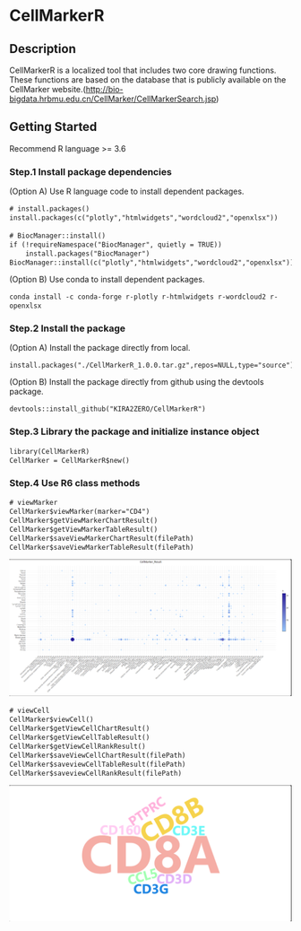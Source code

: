 # CellMarkerR

## Description
CellMarkerR is a localized tool that includes two core drawing functions. These functions are based on the database that is publicly available on the CellMarker website.(http://bio-bigdata.hrbmu.edu.cn/CellMarker/CellMarkerSearch.jsp)

## Getting Started

Recommend R language >= 3.6

### Step.1 Install package dependencies

(Option A) Use R language code to install dependent packages.
```
# install.packages()
install.packages(c("plotly","htmlwidgets","wordcloud2","openxlsx"))

# BiocManager::install()
if (!requireNamespace("BiocManager", quietly = TRUE))
    install.packages("BiocManager")
BiocManager::install(c("plotly","htmlwidgets","wordcloud2","openxlsx"))
```

(Option B) Use conda to install dependent packages.
```
conda install -c conda-forge r-plotly r-htmlwidgets r-wordcloud2 r-openxlsx
```

### Step.2 Install the package 

(Option A) Install the package directly from local.
```
install.packages("./CellMarkerR_1.0.0.tar.gz",repos=NULL,type="source")
```

(Option B) Install the package directly from github using the devtools package. 
```
devtools::install_github("KIRA2ZERO/CellMarkerR")
```

### Step.3 Library the package and initialize instance object
```
library(CellMarkerR)
CellMarker = CellMarkerR$new()
```
### Step.4 Use R6 class methods

```
# viewMarker
CellMarker$viewMarker(marker="CD4")
CellMarker$getViewMarkerChartResult()
CellMarker$getViewMarkerTableResult()
CellMarker$saveViewMarkerChartResult(filePath) 
CellMarker$saveViewMarkerTableResult(filePath) 
```

![Alt text](ChartReuslt_example/viewMarkerChartResult_example.png)

```
# viewCell
CellMarker$viewCell()
CellMarker$getViewCellChartResult()
CellMarker$getViewCellTableResult()
CellMarker$getViewCellRankResult()
CellMarker$saveViewCellChartResult(filePath) 
CellMarker$saveviewCellTableResult(filePath) 
CellMarker$saveviewCellRankResult(filePath) 
```

![Alt text](ChartReuslt_example/viewCellChartResult_example.png)

